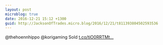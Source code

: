 ```yaml
---
layout: post
microblog: true
date: 2016-12-21 15:12 +1300
guid: http://JacksonOfTrades.micro.blog/2016/12/21/t811393804502593536.html
---
```

@thehoennhippo @korigaming Sold [t.co/tiO0RRTMt...](https://t.co/tiO0RRTMtZ)
